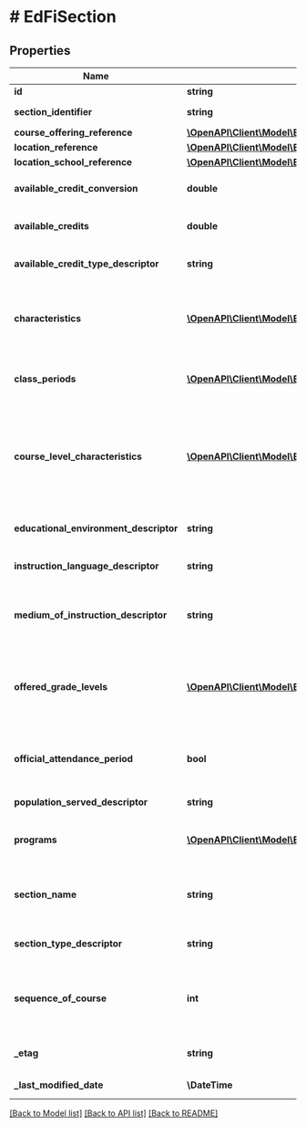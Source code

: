 # # EdFiSection

## Properties

Name | Type | Description | Notes
------------ | ------------- | ------------- | -------------
**id** | **string** |  | [optional]
**section_identifier** | **string** | The local identifier assigned to a section. |
**course_offering_reference** | [**\OpenAPI\Client\Model\EdFiCourseOfferingReference**](EdFiCourseOfferingReference.md) |  |
**location_reference** | [**\OpenAPI\Client\Model\EdFiLocationReference**](EdFiLocationReference.md) |  | [optional]
**location_school_reference** | [**\OpenAPI\Client\Model\EdFiSchoolReference**](EdFiSchoolReference.md) |  | [optional]
**available_credit_conversion** | **double** | Conversion factor that when multiplied by the number of credits is equivalent to Carnegie units. | [optional]
**available_credits** | **double** | The value of credits or units of value awarded for the completion of a course. | [optional]
**available_credit_type_descriptor** | **string** | The type of credits or units of value awarded for the completion of a course. | [optional]
**characteristics** | [**\OpenAPI\Client\Model\EdFiSectionCharacteristic[]**](EdFiSectionCharacteristic.md) | An unordered collection of sectionCharacteristics. Reflects important characteristics of the section, such as whether or not attendance is taken and the section is graded. | [optional]
**class_periods** | [**\OpenAPI\Client\Model\EdFiSectionClassPeriod[]**](EdFiSectionClassPeriod.md) | An unordered collection of sectionClassPeriods. The class period during which the section meets. | [optional]
**course_level_characteristics** | [**\OpenAPI\Client\Model\EdFiSectionCourseLevelCharacteristic[]**](EdFiSectionCourseLevelCharacteristic.md) | An unordered collection of sectionCourseLevelCharacteristics. The type of specific program or designation with which the section is associated. This collection should only be populated if it differs from the course level characteristics identified at the course offering level. | [optional]
**educational_environment_descriptor** | **string** | The setting in which a student receives education and related services. | [optional]
**instruction_language_descriptor** | **string** | The primary language of instruction. If omitted, English is assumed. | [optional]
**medium_of_instruction_descriptor** | **string** | The media through which teachers provide instruction to students and students and teachers communicate about instructional matters. | [optional]
**offered_grade_levels** | [**\OpenAPI\Client\Model\EdFiSectionOfferedGradeLevel[]**](EdFiSectionOfferedGradeLevel.md) | An unordered collection of sectionOfferedGradeLevels. The grade levels in which the section is offered. This collection should only be populated if it differs from the Offered Grade Levels identified at the course offering level. | [optional]
**official_attendance_period** | **bool** | Indicator of whether this section is used for official daily attendance. Alternatively, official daily attendance may be tied to a class period. | [optional]
**population_served_descriptor** | **string** | The type of students the section is offered and tailored to. | [optional]
**programs** | [**\OpenAPI\Client\Model\EdFiSectionProgram[]**](EdFiSectionProgram.md) | An unordered collection of sectionPrograms. Optional reference to program to which the section is associated. | [optional]
**section_name** | **string** | A locally-defined name for the section, generally created to make the section more recognizable in informal contexts and generally distinct from the section identifier. | [optional]
**section_type_descriptor** | **string** | Specifies whether the section is for attendance only, credit only, or both. | [optional]
**sequence_of_course** | **int** | When a section is part of a sequence of parts for a course, the number of the sequence. If the course has only one part, the value of this section attribute should be 1. | [optional]
**_etag** | **string** | A unique system-generated value that identifies the version of the resource. | [optional]
**_last_modified_date** | **\DateTime** | The date and time the resource was last modified. | [optional]

[[Back to Model list]](../../README.md#models) [[Back to API list]](../../README.md#endpoints) [[Back to README]](../../README.md)
